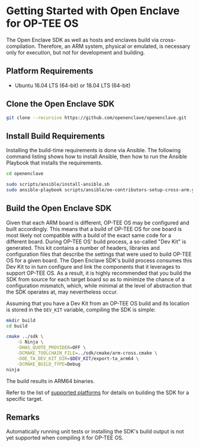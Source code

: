 # Getting Started with Open Enclave for OP-TEE OS

The Open Enclave SDK as well as hosts and enclaves build via cross-compilation.
Therefore, an ARM system, physical or emulated, is necessary only for execution,
but not for development and building.

## Platform Requirements

- Ubuntu 16.04 LTS (64-bit) or 18.04 LTS (64-bit)

## Clone the Open Enclave SDK

```bash
git clone --recursive https://github.com/openenclave/openenclave.git
```

## Install Build Requirements

Installing the build-time requirements is done via Ansible. The following
command listing shows how to install Ansible, then how to run the Ansible
Playbook that installs the requirements.

```bash
cd openenclave

sudo scripts/ansible/install-ansible.sh
sudo ansible-playbook scripts/ansible/oe-contributors-setup-cross-arm.yml
```

## Build the Open Enclave SDK

Given that each ARM board is different, OP-TEE OS may be configured and built
accordingly. This means that a build of OP-TEE OS for one board is most likely
not compatible with a build of the exact same code for a different board. During
OP-TEE OS' build process, a so-called "Dev Kit" is generated. This kit contains
a number of headers, libraries and configuration files that describe the
settings that were used to build OP-TEE OS for a given board. The Open Enclave
SDK's build process consumes this Dev Kit to in turn configure and link the
components that it leverages to support OP-TEE OS. As a result, it is highly
recommended that you build the SDK from source for each target board so as to
minimize the chance of a configuration mismatch, which, while minimal at the
level of abstraction that the SDK operates at, may nevertheless occur.

Assuming that you have a Dev Kit from an OP-TEE OS build and its location is
stored in the `DEV_KIT` variable, compiling the SDK is simple:

```bash
mkdir build
cd build

cmake ../sdk \
    -G Ninja \
	-DHAS_QUOTE_PROVIDER=OFF \
	-DCMAKE_TOOLCHAIN_FILE=../sdk/cmake/arm-cross.cmake \
	-DOE_TA_DEV_KIT_DIR=$DEV_KIT/export-ta_arm64 \
	-DCMAKE_BUILD_TYPE=Debug
ninja
```

The build results in ARM64 binaries.

Refer to the list of
[supported platforms](../OP-TEE/Introduction.md#supported-platforms)
for details on building the SDK for a specific target.

## Remarks

Automatically running unit tests or installing the SDK's build output is not yet
supported when compiling it for OP-TEE OS.
